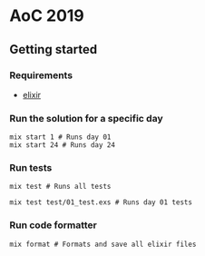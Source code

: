 # AoC 2019

## Getting started

### Requirements

- [elixir](https://elixir-lang.org/install.html#windows)

### Run the solution for a specific day

```shell
mix start 1 # Runs day 01
mix start 24 # Runs day 24
```

### Run tests

```shell
mix test # Runs all tests
```

```shell
mix test test/01_test.exs # Runs day 01 tests
```

### Run code formatter

```shell
mix format # Formats and save all elixir files
```
